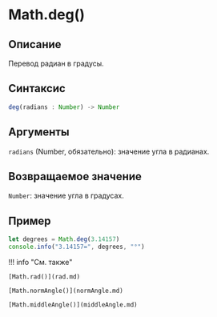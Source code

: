 # Math.deg()

## Описание
Перевод радиан в градусы.

## Синтаксис
```javascript
deg(radians : Number) -> Number
``` 

## Аргументы
`radians` (Number, обязательно): значение угла в радианах.

## Возвращаемое значение
`Number`: значение угла в градусах.

## Пример
``` javascript linenums="1"
let degrees = Math.deg(3.14157)
console.info("3.14157=", degrees, "°")
``` 

!!! info "См. также"

    [Math.rad()](rad.md)

    [Math.normAngle()](normAngle.md)

    [Math.middleAngle()](middleAngle.md)

